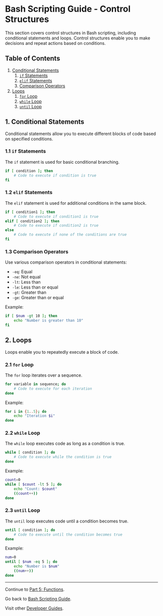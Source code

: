 # Bash Scripting Guide - Control Structures

This section covers control structures in Bash scripting, including conditional statements and loops. Control structures enable you to make decisions and repeat actions based on conditions.

## Table of Contents

1. [Conditional Statements](#1-conditional-statements)
   1. [`if` Statements](#11-if-statements)
   2. [`elif` Statements](#12-elif-statements)
   3. [Comparison Operators](#13-comparison-operators)
2. [Loops](#2-loops)
   1. [`for` Loop](#21-for-loop)
   2. [`while` Loop](#22-while-loop)
   3. [`until` Loop](#23-until-loop)

## 1. Conditional Statements

Conditional statements allow you to execute different blocks of code based on specified conditions.

### 1.1 `if` Statements

The `if` statement is used for basic conditional branching.

```bash
if [ condition ]; then
    # Code to execute if condition is true
fi
```

### 1.2 `elif` Statements

The `elif` statement is used for additional conditions in the same block.

```bash
if [ condition1 ]; then
    # Code to execute if condition1 is true
elif [ condition2 ]; then
    # Code to execute if condition2 is true
else
    # Code to execute if none of the conditions are true
fi
```

### 1.3 Comparison Operators

Use various comparison operators in conditional statements:

- `-eq`: Equal
- `-ne`: Not equal
- `-lt`: Less than
- `-le`: Less than or equal
- `-gt`: Greater than
- `-ge`: Greater than or equal

Example:

```bash
if [ $num -gt 10 ]; then
    echo "Number is greater than 10"
fi
```

## 2. Loops

Loops enable you to repeatedly execute a block of code.

### 2.1 `for` Loop

The `for` loop iterates over a sequence.

```bash
for variable in sequence; do
    # Code to execute for each iteration
done
```

Example:

```bash
for i in {1..5}; do
    echo "Iteration $i"
done
```

### 2.2 `while` Loop

The `while` loop executes code as long as a condition is true.

```bash
while [ condition ]; do
    # Code to execute while the condition is true
done
```

Example:

```bash
count=0
while [ $count -lt 5 ]; do
    echo "Count: $count"
    ((count++))
done
```

### 2.3 `until` Loop

The `until` loop executes code until a condition becomes true.

```bash
until [ condition ]; do
    # Code to execute until the condition becomes true
done
```

Example:

```bash
num=0
until [ $num -eq 5 ]; do
    echo "Number is $num"
    ((num++))
done
```

---
Continue to [Part 5: Functions](05.functions.md).

Go back to [Bash Scripting Guide](README.md).

Visit other [Developer Guides](../README.md).
